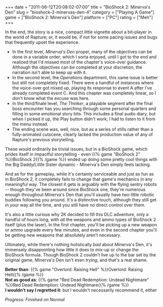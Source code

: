 +++
date = "2011-06-12T20:08:02-07:00"
title = "BioShock 2: Minerva's Den"
slug = "bioshock-2-minervas-den-4"
category = ["Playing A Game"]
game = ["BioShock 2: Minerva's Den"]
platform = ["PC"]
rating = ["Meh"]
+++

In the end, the story is a nice, compact little vignette about a bit-player in the world of Rapture; or, it would be, if not for some pacing issues and bugs that frequently upset the experience.

<ul>
<li>In the first level, <i>Minerva's Den</i> proper, many of the objectives can be done in a variable order; which I sorta enjoyed, until I got to the end and realized that I'd missed most of the chapter's voice-over guidance.  Although the objectives can be completed at your discretion, the narration isn't able to keep up with it.</li>
<li>In the second level, the <i>Operations</i> department, this same issue is better but still not completely fixed.  There were a handful of instances where the voice-over got mixed up, playing its response to event A after I've already completed event C.  And this chapter was completely linear, so I don't know what the excuse was here.</li>
<li>In the third/finale level, <i>The Thinker</i>, a playable segment after the final boss encounter has you searching through some personal quarters and filling in some emotional story bits.  This includes a final audio diary, but when I picked it up, the Play button didn't work; I had to listen to it from the menu instead.</li>
<li>The ending scene was, well, nice, but as a series of stills rather than a fully-animated cutscene, clearly lacked the production value of any of Rapture's previous storytelling.</li>
</ul>

These would ordinarily be trivial issues, but in a BioShock game, which prides itself in impactful storytelling - even {{% game "BioShock 2" %}}BioShock 2{{% /game %}} ended up doing some pretty cool things with the Big Daddy/Little Sister dynamic - Minerva's Den simply feels lacking.

And as for the gameplay, while it's certainly serviceable and just as fun as in BioShock 2, it completely fails to change that game's mechanics in any meaningful way.  The closest it gets is arguably with the flying sentry robots -- though they've been around since BioShock one, they're numerous enough throughout Minerva's Den that you'll usually have two little robotic buddies following you around.  It's a distinctive touch, although they still get in your way all the time, and you still have no direct control over them.

It's also a little curious why 2K decided to fill this DLC adventure, only a handful of hours long, with <i>all</i> the weapons and ammo types of BioShock 2 itself (plus the laser).  In the first chapter, you'll be picking up a new weapon or ammo upgrade every few minutes, and even in the second chapter you'll be getting new weapons that absolutely aren't necessary.

Ultimately, while there's nothing holistically <i>bad</i> about Minerva's Den, it's immensely disappointing how little it does to mix-up or change the BioShock formula.  Though BioShock 2 couldn't live up to the bar set by the original game, Minerva's Den isn't even <i>trying</i>, and that's a real shame.

<b>Better than</b>: {{% game "Overlord: Raising Hell" %}}Overlord: Raising Hell{{% /game %}}  
<b>Not as good as</b>: {{% game "Red Dead Redemption: Undead Nightmare" %}}Red Dead Redemption: Undead Nightmare{{% /game %}}  
<b>I wouldn't say I regretted it</b>: but I wouldn't necessarily recommend it, either

<i>Progress: Finished on Normal</i>